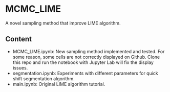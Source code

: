 # MCMC_LIME

A novel sampling method that improve LIME algorithm.

## Content

- MCMC_LIME.ipynb: New sampling method implemented and tested. For some reason, some cells are not correctly displayed on Github. Clone this repo and run the notebook with Jupyter Lab will fix the display issues.
- segmentation.ipynb: Experiments with different parameters for quick shift segmentation algorithm.
- main.ipynb: Original LIME algorithm tutorial.
